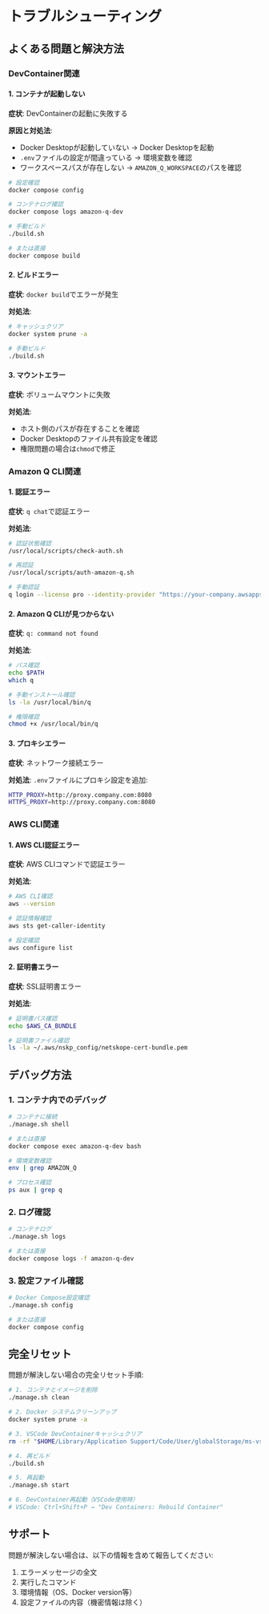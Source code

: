 # トラブルシューティング

## よくある問題と解決方法

### DevContainer関連

#### 1. コンテナが起動しない

**症状**: DevContainerの起動に失敗する

**原因と対処法**:
- Docker Desktopが起動していない → Docker Desktopを起動
- `.env`ファイルの設定が間違っている → 環境変数を確認
- ワークスペースパスが存在しない → `AMAZON_Q_WORKSPACE`のパスを確認

```bash
# 設定確認
docker compose config

# コンテナログ確認
docker compose logs amazon-q-dev

# 手動ビルド
./build.sh

# または直接
docker compose build
```

#### 2. ビルドエラー

**症状**: `docker build`でエラーが発生

**対処法**:
```bash
# キャッシュクリア
docker system prune -a

# 手動ビルド
./build.sh
```

#### 3. マウントエラー

**症状**: ボリュームマウントに失敗

**対処法**:
- ホスト側のパスが存在することを確認
- Docker Desktopのファイル共有設定を確認
- 権限問題の場合は`chmod`で修正

### Amazon Q CLI関連

#### 1. 認証エラー

**症状**: `q chat`で認証エラー

**対処法**:
```bash
# 認証状態確認
/usr/local/scripts/check-auth.sh

# 再認証
/usr/local/scripts/auth-amazon-q.sh

# 手動認証
q login --license pro --identity-provider "https://your-company.awsapps.com/start" --region "us-east-1"
```

#### 2. Amazon Q CLIが見つからない

**症状**: `q: command not found`

**対処法**:
```bash
# パス確認
echo $PATH
which q

# 手動インストール確認
ls -la /usr/local/bin/q

# 権限確認
chmod +x /usr/local/bin/q
```

#### 3. プロキシエラー

**症状**: ネットワーク接続エラー

**対処法**:
`.env`ファイルにプロキシ設定を追加:
```bash
HTTP_PROXY=http://proxy.company.com:8080
HTTPS_PROXY=http://proxy.company.com:8080
```

### AWS CLI関連

#### 1. AWS CLI認証エラー

**症状**: AWS CLIコマンドで認証エラー

**対処法**:
```bash
# AWS CLI確認
aws --version

# 認証情報確認
aws sts get-caller-identity

# 設定確認
aws configure list
```

#### 2. 証明書エラー

**症状**: SSL証明書エラー

**対処法**:
```bash
# 証明書パス確認
echo $AWS_CA_BUNDLE

# 証明書ファイル確認
ls -la ~/.aws/nskp_config/netskope-cert-bundle.pem
```

## デバッグ方法

### 1. コンテナ内でのデバッグ

```bash
# コンテナに接続
./manage.sh shell

# または直接
docker compose exec amazon-q-dev bash

# 環境変数確認
env | grep AMAZON_Q

# プロセス確認
ps aux | grep q
```

### 2. ログ確認

```bash
# コンテナログ
./manage.sh logs

# または直接
docker compose logs -f amazon-q-dev
```

### 3. 設定ファイル確認

```bash
# Docker Compose設定確認
./manage.sh config

# または直接
docker compose config
```

## 完全リセット

問題が解決しない場合の完全リセット手順:

```bash
# 1. コンテナとイメージを削除
./manage.sh clean

# 2. Docker システムクリーンアップ
docker system prune -a

# 3. VSCode DevContainerキャッシュクリア
rm -rf "$HOME/Library/Application Support/Code/User/globalStorage/ms-vscode-remote.remote-containers"

# 4. 再ビルド
./build.sh

# 5. 再起動
./manage.sh start

# 6. DevContainer再起動（VSCode使用時）
# VSCode: Ctrl+Shift+P → "Dev Containers: Rebuild Container"
```

## サポート

問題が解決しない場合は、以下の情報を含めて報告してください:

1. エラーメッセージの全文
2. 実行したコマンド
3. 環境情報（OS、Docker version等）
4. 設定ファイルの内容（機密情報は除く）
